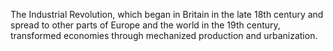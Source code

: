 The Industrial Revolution, which began in Britain in the late 18th century and spread to other parts of Europe and the world in the 19th century, transformed economies through mechanized production and urbanization.
